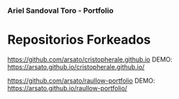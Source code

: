 ### Ariel Sandoval Toro - Portfolio
#


# Repositorios Forkeados
https://github.com/arsato/cristopherale.github.io
DEMO: https://arsato.github.io/cristopherale.github.io/

https://github.com/arsato/raullow-portfolio
DEMO: https://arsato.github.io/raullow-portfolio/